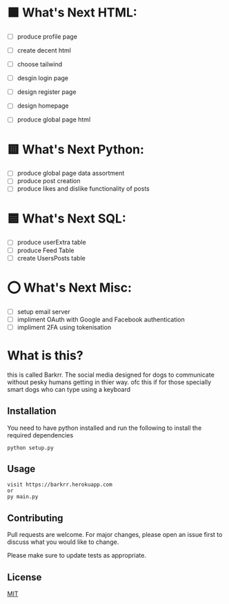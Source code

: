 # 🟧 What's Next __HTML__:
  - [ ] produce profile page
  - [ ] create decent html
  - [ ] choose tailwind
  - [ ] desgin login page
  - [ ] design register page
  - [ ] design homepage
  - [ ] produce global page html



# 🟨 What's Next __Python__:
  - [ ] produce global page data assortment
  - [ ] produce post creation
  - [ ] produce likes and dislike functionality of posts

# 🟦 What's Next __SQL__:
  - [ ]  produce userExtra table
  - [ ]  produce Feed Table
  - [ ]  create UsersPosts table

# ⭕ What's Next __Misc__:
  - [ ] setup email server
  - [ ] impliment OAuth with Google and Facebook authentication
  - [ ] impliment 2FA using tokenisation

# What is this?

this is called Barkrr. The social media designed for dogs to communicate without pesky humans getting in thier way. ofc this if for those specially smart dogs who can type using a keyboard

## Installation

You need to have python installed and run the following to install the required dependencies

```batch
python setup.py
```

## Usage

```batch
visit https://barkrr.herokuapp.com
or 
py main.py
```

## Contributing
Pull requests are welcome. For major changes, please open an issue first to discuss what you would like to change.

Please make sure to update tests as appropriate.

## License
[MIT](https://choosealicense.com/licenses/mit/)
